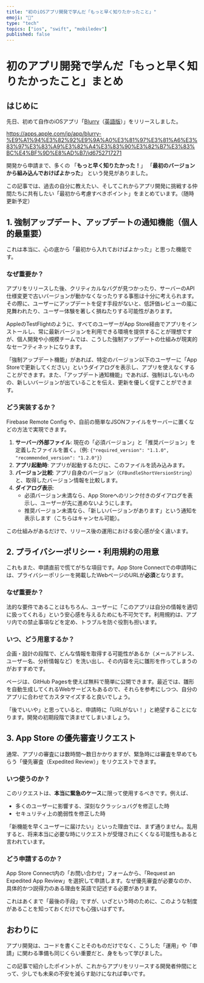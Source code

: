 ```yaml
---
title: "初のiOSアプリ開発で学んだ「もっと早く知りたかったこと」"
emoji: "🚀"
type: "tech"
topics: ["ios", "swift", "mobiledev"]
published: false
---
```

# 初のアプリ開発で学んだ「もっと早く知りたかったこと」まとめ

## はじめに
先日、初めて自作のiOSアプリ「[Blurry](https://apps.apple.com/jp/app/blurry-%E9%A1%94%E3%82%92%E9%9A%A0%E3%81%97%E3%81%A6%E3%83%97%E3%83%A9%E3%82%A4%E3%83%90%E3%82%B7%E3%83%BC%E4%BF%9D%E8%AD%B7/id6752717271)（[英語版](https://apps.apple.com/us/app/blurry-hide-your-face/id6752717271)）」をリリースしました。

https://apps.apple.com/jp/app/blurry-%E9%A1%94%E3%82%92%E9%9A%A0%E3%81%97%E3%81%A6%E3%83%97%E3%83%A9%E3%82%A4%E3%83%90%E3%82%B7%E3%83%BC%E4%BF%9D%E8%AD%B7/id6752717271

開発から申請まで、多くの
「**もっと早く知りたかった！**」
「**最初のバージョンから組み込んでおけばよかった**」
という発見がありました。

この記事では、過去の自分に教えたい、そしてこれからアプリ開発に挑戦する仲間たちに共有したい「最初から考慮すべきポイント」をまとめています。（随時更新予定）

## 1. 強制アップデート、アップデートの通知機能（個人的最重要）
これは本当に、心の底から「最初から入れておけばよかった」と思った機能です。

### なぜ重要か？
アプリをリリースした後、クリティカルなバグが見つかったり、サーバーのAPI仕様変更で古いバージョンが動かなくなったりする事態は十分に考えられます。その際に、ユーザーにアップデートを促す手段がないと、低評価レビューの嵐に見舞われたり、ユーザー体験を著しく損ねたりする可能性があります。

AppleのTestFlightのように、すべてのユーザーがApp Store経由でアプリをインストールし、常に最新バージョンを利用できる環境を提供することが理想ですが、個人開発や小規模チームでは、こうした強制アップデートの仕組みが現実的なセーフティネットになります。

「強制アップデート機能」があれば、特定のバージョン以下のユーザーに「App Storeで更新してください」というダイアログを表示し、アプリを使えなくすることができます。また、「アップデート通知機能」であれば、強制はしないものの、新しいバージョンが出ていることを伝え、更新を優しく促すことができます。

### どう実装するか？
Firebase Remote Config や、自前の簡単なJSONファイルをサーバーに置くなどの方法で実現できます。

1.  **サーバー/外部ファイル**: 現在の「必須バージョン」と「推奨バージョン」を定義したファイルを置く。（例: `{"required_version": "1.1.0", "recommended_version": "1.2.0"}`）
2.  **アプリ起動時**: アプリが起動するたびに、このファイルを読み込みます。
3.  **バージョン比較**: アプリ自身のバージョン（`CFBundleShortVersionString`）と、取得したバージョン情報を比較します。
4.  **ダイアログ表示**:
    *   必須バージョン未満なら、App Storeへのリンク付きのダイアログを表示し、ユーザーが先に進めないようにします。
    *   推奨バージョン未満なら、「新しいバージョンがあります」という通知を表示します（こちらはキャンセル可能）。

この仕組みがあるだけで、リリース後の運用における安心感が全く違います。

## 2. プライバシーポリシー・利用規約の用意
これもまた、申請直前で慌てがちな項目です。App Store Connectでの申請時には、プライバシーポリシーを掲載したWebページのURLが**必須**となります。

### なぜ重要か？
法的な要件であることはもちろん、ユーザーに「このアプリは自分の情報を適切に扱ってくれる」という安心感を与えるためにも不可欠です。利用規約は、アプリ内での禁止事項などを定め、トラブルを防ぐ役割も担います。

### いつ、どう用意するか？
企画・設計の段階で、どんな情報を取得する可能性があるか（メールアドレス、ユーザー名、分析情報など）を洗い出し、その内容を元に雛形を作ってしまうのがおすすめです。

ページは、GitHub Pagesを使えば無料で簡単に公開できます。最近では、雛形を自動生成してくれるWebサービスもあるので、それらを参考にしつつ、自分のアプリに合わせてカスタマイズすると良いでしょう。

「後でいいや」と思っていると、申請時に「URLがない！」と絶望することになります。開発の初期段階で済ませてしまいましょう。

## 3. App Store の優先審査リクエスト
通常、アプリの審査には数時間〜数日かかりますが、緊急時には審査を早めてもらう「優先審査（Expedited Review）」をリクエストできます。

### いつ使うのか？
このリクエストは、**本当に緊急のケース**に限って使用するべきです。例えば、
*   多くのユーザーに影響する、深刻なクラッシュバグを修正した時
*   セキュリティ上の脆弱性を修正した時

「新機能を早くユーザーに届けたい」といった理由では、まず通りません。乱用すると、将来本当に必要な時にリクエストが受理されにくくなる可能性もあると言われています。

### どう申請するのか？
App Store Connect内の「お問い合わせ」フォームから、「Request an Expedited App Review」を選択して申請します。なぜ優先審査が必要なのか、具体的かつ説得力のある理由を英語で記述する必要があります。

これはあくまで「最後の手段」ですが、いざという時のために、このような制度があることを知っておくだけでも心強いはずです。

## おわりに
アプリ開発は、コードを書くことそのものだけでなく、こうした「運用」や「申請」に関わる準備も同じくらい重要だと、身をもって学びました。

この記事で紹介したポイントが、これからアプリをリリースする開発者仲間にとって、少しでも未来の不安を減らす助けになれば幸いです。